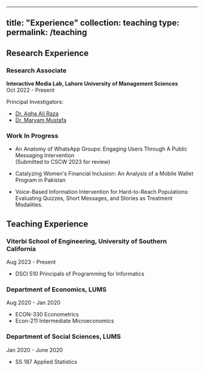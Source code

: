 
---
title: "Experience"
collection: teaching
type: 
permalink: /teaching
---

<!--
{% include base_path %}
-->

## Research Experience

### Research Associate
**Interactive Media Lab, Lahore University of Management Sciences**  
Oct 2022 - Present

Principal Investigators:
- [Dr. Agha Ali Raza](https://aghaaliraza.com/)
- [Dr. Maryam Mustafa](https://www.maryamustafa.com/)

### Work In Progress

- An Anatomy of WhatsApp Groups: Engaging Users Through A Public Messaging Intervention  
  (Submitted to CSCW 2023 for review)

- Catalyzing Women's Financial Inclusion: An Analysis of a Mobile Wallet Program in Pakistan

- Voice-Based Information Intervention for Hard-to-Reach Populations: Evaluating Quizzes, Short Messages, and Stories as Treatment Modalities.

## Teaching Experience

### Viterbi School of Engineering, University of Southern California
Aug 2023 - Present
- DSCI 510 Principals of Programming for Informatics

### Department of Economics, LUMS  
Aug 2020 - Jan 2020
- ECON-330 Econometrics
- Econ-211 Intermediate Microeconomics

### Department of Social Sciences, LUMS  
Jan 2020 - June 2020
- SS 187 Applied Statistics
